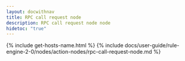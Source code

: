 ```yaml
---
layout: docwithnav
title: RPC call request node
description: RPC call request node node
hidetoc: "true"
---
```


{% include get-hosts-name.html %}
{% include docs/user-guide/rule-engine-2-0/nodes/action-nodes/rpc-call-request-node.md %}
